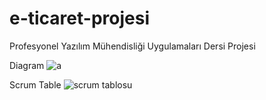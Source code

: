 # e-ticaret-projesi
 Profesyonel Yazılım Mühendisliği Uygulamaları Dersi Projesi
 
 
 Diagram
![a](https://user-images.githubusercontent.com/59983461/210146105-b4783b43-fe2a-462c-b1d8-eebf6fe141a9.jpg)

Scrum Table
![scrum tablosu](https://user-images.githubusercontent.com/59983461/210146515-f94d63d7-5d3b-4862-ad05-4153a965ed76.png)
